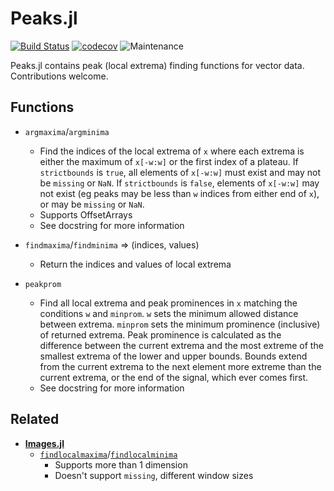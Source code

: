 # Peaks.jl

[![Build Status](https://travis-ci.com/halleysfifthinc/Peaks.jl.svg?branch=master)](https://travis-ci.com/halleysfifthinc/Peaks.jl)
[![codecov](https://codecov.io/gh/halleysfifthinc/Peaks.jl/branch/master/graph/badge.svg)](https://codecov.io/gh/halleysfifthinc/Peaks.jl)
![Maintenance](https://img.shields.io/maintenance/yes/2020)



Peaks.jl contains peak (local extrema) finding functions for vector data. Contributions welcome.

## Functions

- `argmaxima`/`argminima`
  - Find the indices of the local extrema of `x` where each extrema is
    either the maximum of `x[-w:w]` or the first index of a plateau.
    If `strictbounds` is `true`, all elements of `x[-w:w]` must exist
    and may not be `missing` or `NaN`. If `strictbounds` is `false`,
    elements of `x[-w:w]` may not exist (eg peaks may be less than `w`
    indices from either end of `x`), or may be `missing` or `NaN`.
  - Supports OffsetArrays
  - See docstring for more information

- `findmaxima`/`findminima` => (indices, values)
  - Return the indices and values of local extrema

- `peakprom`
  - Find all local extrema and peak prominences in `x` matching the
    conditions `w` and `minprom`. `w` sets the minimum allowed distance
    between extrema. `minprom` sets the minimum prominence (inclusive) of
    returned extrema.
    Peak prominence is calculated as the difference between the current
    extrema and the most extreme of the smallest extrema of the lower and upper
    bounds. Bounds extend from the current extrema to the next element
    more extreme than the current extrema, or the end of the signal,
    which ever comes first.
  - See docstring for more information

## Related

- [**Images.jl**](https://github.com/JuliaImages/Images.jl)
  - [`findlocalmaxima`](https://juliaimages.org/stable/function_reference/#Images.findlocalmaxima)/[`findlocalminima`](https://juliaimages.org/stable/function_reference/#Images.findlocalminima)
    - Supports more than 1 dimension
    - Doesn't support `missing`, different window sizes
